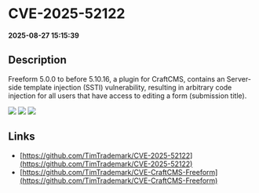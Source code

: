 # CVE-2025-52122

**2025-08-27 15:15:39**

## Description
Freeform 5.0.0 to before 5.10.16, a plugin for CraftCMS, contains an Server-side template injection (SSTI) vulnerability, resulting in arbitrary code injection for all users that have access to editing a form (submission title).

![](https://img.shields.io/static/v1?label=Score&message=9.8&color=red)
![](https://img.shields.io/static/v1?label=Severity&message=CRITICAL&color=red)
![](https://img.shields.io/static/v1?label=CWE&message=RCE&color=green)

## Links
- [https://github.com/TimTrademark/CVE-2025-52122](https://github.com/TimTrademark/CVE-2025-52122)
- [https://github.com/TimTrademark/CVE-CraftCMS-Freeform](https://github.com/TimTrademark/CVE-CraftCMS-Freeform)
